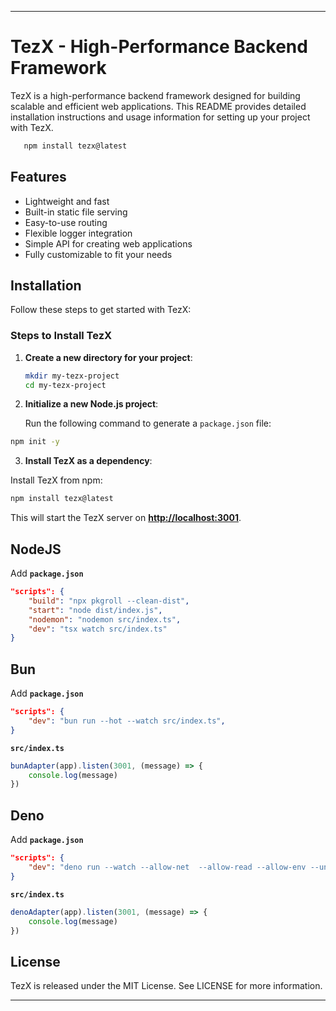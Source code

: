 
---

# TezX - High-Performance Backend Framework

TezX is a high-performance backend framework designed for building scalable and efficient web applications. This README provides detailed installation instructions and usage information for setting up your project with TezX.

```bash
   npm install tezx@latest
```

## Features

- Lightweight and fast
- Built-in static file serving
- Easy-to-use routing
- Flexible logger integration
- Simple API for creating web applications
- Fully customizable to fit your needs

## Installation

Follow these steps to get started with TezX:

### Steps to Install TezX

1. **Create a new directory for your project**:

   ```bash
   mkdir my-tezx-project
   cd my-tezx-project
   ```

2. **Initialize a new Node.js project**:

   Run the following command to generate a `package.json` file:

```bash
npm init -y
```

3. **Install TezX as a dependency**:

Install TezX from npm:

```bash
npm install tezx@latest
```

This will start the TezX server on **<http://localhost:3001>**.

## **NodeJS**

Add **`package.json`**

```json
"scripts": {
    "build": "npx pkgroll --clean-dist",
    "start": "node dist/index.js",
    "nodemon": "nodemon src/index.ts",
    "dev": "tsx watch src/index.ts"
}
```

## **Bun**

Add **`package.json`**

```json
"scripts": {
    "dev": "bun run --hot --watch src/index.ts",
}
```

**`src/index.ts`**

```ts
bunAdapter(app).listen(3001, (message) => {
    console.log(message)
})
```

## **Deno**

Add **`package.json`**

```json
"scripts": {
    "dev": "deno run --watch --allow-net  --allow-read --allow-env --unstable-sloppy-imports src/index.ts",
}
```

**`src/index.ts`**

```ts
denoAdapter(app).listen(3001, (message) => {
    console.log(message)
})
```

## License

TezX is released under the MIT License. See LICENSE for more information.

---
